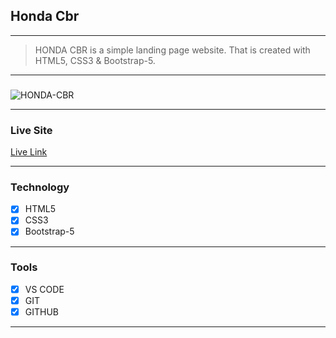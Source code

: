 ## Honda Cbr

---

> HONDA CBR is a simple landing page website. That is created with HTML5, CSS3 & Bootstrap-5.

---

###

<img src="https://i.ibb.co/Gp0y58q/HONDA-CBR.png" alt="HONDA-CBR" border="0">

---

### Live Site

[Live Link](https://honda-c-br.netlify.app/)

---

### Technology

- [x] HTML5
- [x] CSS3
- [x] Bootstrap-5

---

### Tools

- [x] VS CODE
- [x] GIT
- [x] GITHUB

---

